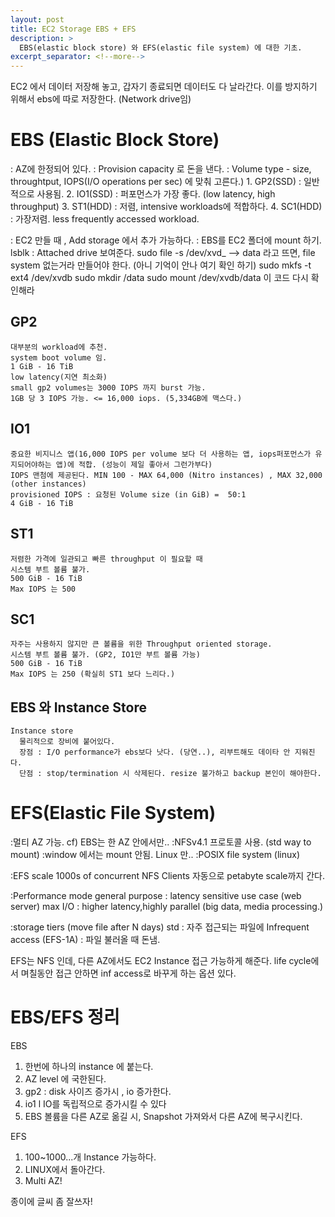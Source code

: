```yaml
---
layout: post
title: EC2 Storage EBS + EFS
description: >
  EBS(elastic block store) 와 EFS(elastic file system) 에 대한 기초.
excerpt_separator: <!--more-->
---
```


EC2 에서 데이터 저장해 놓고, 갑자기 종료되면 데이터도 다 날라간다. 이를 방지하기 위해서 ebs에 따로 저장한다. (Network drive임)


# EBS (Elastic Block Store)
  : AZ에 한정되어 있다.
  : Provision capacity 로 돈을 낸다.
  : Volume type - size, throughtput, IOPS(I/O operations per sec) 에 맞춰 고른다.)
    1. GP2(SSD) : 일반적으로 사용됨.
    2. IO1(SSD) : 퍼포먼스가 가장 좋다. (low latency, high throughput)
    3. ST1(HDD) : 저렴, intensive workloads에 적합하다.
    4. SC1(HDD) : 가장저렴. less frequently accessed workload.

  : EC2 만들 때 , Add storage 에서 추가 가능하다.
  : EBS를 EC2 폴더에  mount 하기.
    lsblk : Attached drive 보여준다.
    sudo file -s /dev/xvd_ --> data 라고 뜨면, file system 없는거라 만들어야 한다. (아니 기억이 안나 여기 확인 하기)
    sudo mkfs -t ext4 /dev/xvdb
    sudo mkdir /data
    sudo mount /dev/xvdb/data
    이 코드 다시 확인해라


## GP2
    대부분의 workload에 추천.
    system boot volume 임.
    1 GiB - 16 TiB
    low latency(지연 최소화)
    small gp2 volumes는 3000 IOPS 까지 burst 가능.
    1GB 당 3 IOPS 가능. <= 16,000 iops. (5,334GB에 맥스다.)

## IO1
    중요한 비지니스 앱(16,000 IOPS per volume 보다 더 사용하는 앱, iops퍼포먼스가 유지되어야하는 앱)에 적합. (성능이 제일 좋아서 그런가부다)
    IOPS 맨첨에 제공된다. MIN 100 - MAX 64,000 (Nitro instances) , MAX 32,000 (other instances)
    provisioned IOPS : 요청된 Volume size (in GiB) =  50:1
    4 GiB - 16 TiB

## ST1
    저렴한 가격에 일관되고 빠른 throughput 이 필요할 때
    시스템 부트 볼륨 불가.
    500 GiB - 16 TiB
    Max IOPS 는 500

## SC1
    자주는 사용하지 않지만 큰 볼륨을 위한 Throughput oriented storage.
    시스템 부트 볼륨 불가. (GP2, IO1만 부트 볼륨 가능)
    500 GiB - 16 TiB
    Max IOPS 는 250 (확실히 ST1 보다 느리다.)


## EBS 와 Instance Store
    Instance store
      물리적으로 장비에 붙어있다.
      장점 : I/O performance가 ebs보다 낫다. (당연..), 리부트해도 데이타 안 지워진다.
      단점 : stop/termination 시 삭제된다. resize 불가하고 backup 본인이 해야한다.



# EFS(Elastic File System)
  :멀티 AZ 가능. cf) EBS는 한 AZ 안에서만..
  :NFSv4.1 프로토콜 사용. (std way to mount)
  :window 에서는 mount 안됨. Linux 만..
  :POSIX file system (linux)

  :EFS scale
    1000s of concurrent NFS Clients
    자동으로 petabyte scale까지 간다.

  :Performance mode
    general purpose : latency sensitive use case (web server)
    max I/O : higher latency,highly parallel (big data, media processing.)

  :storage tiers (move file after N days)
    std : 자주 접근되는 파일에
    Infrequent access (EFS-1A) : 파일 불러올 때 돈냄.

  EFS는 NFS 인데, 다른 AZ에서도 EC2 Instance 접근 가능하게 해준다.
  life cycle에서 며칠동안 접근 안하면 inf access로 바꾸게 하는 옵션 있다.


# EBS/EFS 정리
EBS
  1. 한번에 하나의 instance 에 붙는다.
  2. AZ level 에 국한된다.
  3. gp2 : disk 사이즈 증가시 , io 증가한다.
  4. io1 l IO를 독립적으로 증가시킬 수 있다
  5. EBS 볼륨을 다른 AZ로 옮길 시, Snapshot 가져와서 다른 AZ에 복구시킨다.

EFS

  1. 100~1000...개 Instance 가능하다.
  2. LINUX에서 돌아간다.
  3. Multi AZ!



종이에 글씨 좀 잘쓰자!
